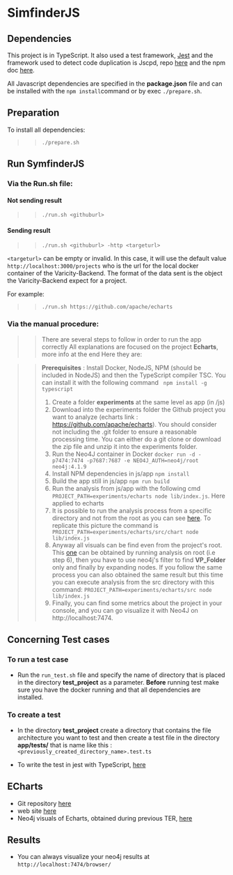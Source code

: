# SimfinderJS

## Dependencies

This project is in TypeScript.
It also used a test framework, [Jest](https://jestjs.io/fr/) and the framework used to detect code duplication is Jscpd, repo [here](https://github.com/kucherenko/jscpd) and the npm doc [here](https://www.npmjs.com/package/jscpd).

All Javascript dependencies are specified in the **package.json** file and can be installed with the ```npm install```command or by exec ```./prepare.sh```.

## Preparation

To install all dependencies:

>>```./prepare.sh```


## Run SymfinderJS

### Via the Run.sh file:

#### Not sending result 

>>```./run.sh <githuburl>```

#### Sending result

>>```./run.sh <githuburl> -http <targeturl>```

``<targeturl>`` can be empty or invalid. In this case, it will use the default value ``http://localhost:3000/projects`` who is the url for the local docker container of the Varicity-Backend.
The format of the data sent is the object the Varicity-Backend expect for a project. 

For example:

>>```./run.sh https://github.com/apache/echarts```

### Via the manual procedure:

>> There are several steps to follow in order to run the app correctly
>> All explanations are focused on the project **Echarts**, more info at the end
>> Here they are:

>> **Prerequisites** : Install Docker, NodeJS, NPM (should be included in NodeJS) and then the TypeScript compiler TSC. You can install it with the following command ``` npm install -g typescript```
>> 1. Create a folder **experiments** at the same level as app (in /js)
>> 2. Download into the experiments folder the Github project you want to analyze (echarts link : https://github.com/apache/echarts). You should consider not including the .git folder to ensure a reasonable processing time. You can either do a git clone or download the zip file and unzip it into the experiments folder.
>> 3. Run the Neo4J container in Docker ``` docker run -d -p7474:7474 -p7687:7687 -e NEO4J_AUTH=neo4j/root neo4j:4.1.9 ```
>> 4. Install NPM dependencies in js/app ``` npm install ```
>> 5. Build the app still in js/app ``` npm run build ```
>> 6. Run the analysis from js/app with the following cmd ``` PROJECT_PATH=experiments/echarts node lib/index.js```. Here applied to echarts </br>
>> 7. It is possible to run the analysis process from a specific directory and not from the root as you can see [here](https://github.com/DeathStar3-projects/symfinder-js-ter-m1/blob/main/js/neo4J%20analysis%20results/ECharts/echart-chart_analysis.png). To replicate this picture the command is ``` PROJECT_PATH=experiments/echarts/src/chart node lib/index.js```
>> 8. Anyway all visuals can be find even from the project's root. This [one](https://github.com/DeathStar3-projects/symfinder-js-ter-m1/blob/main/js/neo4J%20analysis%20results/ECharts/echarts_vp_folders.png) can be obtained by running analysis on root (i.e step 6), then you have to use neo4j's filter to find **VP_Folder** only and finally by expanding nodes. If you follow the same process you can also obtained the same result but this time you can execute analysis from the src directory with this command: ```PROJECT_PATH=experiments/echarts/src node lib/index.js```
>> 9. Finally, you can find some metrics about the project in your console, and you can go visualize it with Neo4J on http://localhost:7474.

## Concerning Test cases

### To run a test case

- Run the ``` run_test.sh ``` file and specify the name of directory that is placed in the directory **test_project** as a parameter. **Before** running test make sure you have the docker running and that all dependencies are installed.

### To create a test

- In the directory **test_project** create a directory that contains the file architecture you want to test and then create a test file in the directory **app/tests/** that is name like this : ```<previously_created_directory_name>.test.ts```

- To write the test in jest with TypeScript, [here](https://jestjs.io/docs/getting-started#using-typescript)

## ECharts

- Git repository [here](https://github.com/apache/echarts)
- web site [here](https://echarts.apache.org/en/index.html)
- Neo4j visuals of Echarts, obtained during previous TER, [here](https://github.com/DeathStar3-projects/symfinder-js-ter-m1/tree/main/js/neo4J%20analysis%20results/ECharts)
## Results

- You can always visualize your neo4j results at ```http://localhost:7474/browser/```
